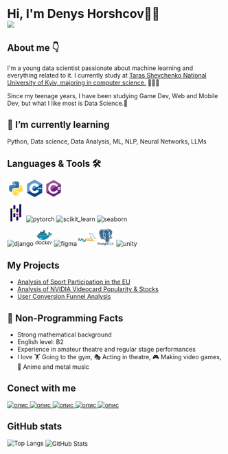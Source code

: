 
<div align="left"">
  <h1 style="margin: 0;">Hi, I'm Denys Horshcov🧑‍💻</h1>
</div>

<img align="centre" height="150" src="https://media.giphy.com/media/v1.Y2lkPTc5MGI3NjExcXhmN3h0NW40YW5xNnpyN2l2bWFicXM3ZDVnNG0wd2sycTk5ZXJ3cSZlcD12MV9naWZzX3NlYXJjaCZjdD1n/zwDNti5vWFujS/giphy.gif"  />

## About me 👇

I'm a young data scientist passionate about machine learning and everything related to it. I currently study at [Taras Shevchenko National University of Kyiv, majoring in computer science.](https://csc.knu.ua/uk/) 🧑🏼‍🎓

Since my teenage years, I have been studying Game Dev, Web and Mobile Dev, but what I like most is Data Science.💓

## 🌱  I’m currently learning

Python, Data science, Data Analysis, ML, NLP, Neural Networks, LLMs

## Languages & Tools 🛠️
<p align="left"> 
  <img src="https://raw.githubusercontent.com/devicons/devicon/master/icons/python/python-original.svg" alt="python" width="40" height="40"/> 
  <img src="https://raw.githubusercontent.com/devicons/devicon/master/icons/cplusplus/cplusplus-original.svg" alt="cplusplus" width="40" height="40"/> 
  <img src="https://raw.githubusercontent.com/devicons/devicon/master/icons/csharp/csharp-original.svg" alt="csharp" width="40" height="40"/> 
</p>
<p align="left"> 
  <img src="https://raw.githubusercontent.com/devicons/devicon/2ae2a900d2f041da66e950e4d48052658d850630/icons/pandas/pandas-original.svg" alt="pandas" width="40" height="40"/> 
  <img src="https://www.vectorlogo.zone/logos/pytorch/pytorch-icon.svg" alt="pytorch" width="40" height="40"/> 
  <img src="https://upload.wikimedia.org/wikipedia/commons/0/05/Scikit_learn_logo_small.svg" alt="scikit_learn" width="40" height="40"/> 
  <img src="https://seaborn.pydata.org/_images/logo-mark-lightbg.svg" alt="seaborn" width="40" height="40"/> 
</p>
<p align="left"> 
  <img src="https://cdn.worldvectorlogo.com/logos/django.svg" alt="django" width="40" height="40"/> 
  <img src="https://raw.githubusercontent.com/devicons/devicon/master/icons/docker/docker-original-wordmark.svg" alt="docker" width="40" height="40"/> 
  <img src="https://www.vectorlogo.zone/logos/figma/figma-icon.svg" alt="figma" width="40" height="40"/> 
  <img src="https://raw.githubusercontent.com/devicons/devicon/master/icons/mysql/mysql-original-wordmark.svg" alt="mysql" width="40" height="40"/> 
  <img src="https://raw.githubusercontent.com/devicons/devicon/master/icons/postgresql/postgresql-original-wordmark.svg" alt="postgresql" width="40" height="40"/> 
  <img src="https://www.vectorlogo.zone/logos/unity3d/unity3d-icon.svg" alt="unity" width="40" height="40"/> 
</p>


## My Projects

- [Analysis of Sport Participation in the EU](https://github.com/DenysHorshcov/analysis_sport_EU)  
- [Analysis of NVIDIA Videocard Popularity & Stocks](https://github.com/DenysHorshcov/analysis_popularity_videocards_and_stocks_NVDIA)  
- [User Conversion Funnel Analysis](https://github.com/DenysHorshcov/analysis_users_conversion)


## 🧾 Non-Programming Facts

- Strong mathematical background  
- English level: B2  
- Experience in amateur theatre and regular stage performances
- I love 🏋️ Going to the gym, 🎭 Acting in theatre, 🎮 Making video games, 🎸 Anime and metal music

## Conect with me
<div align="left">
  <p></p>
  <a href="https://t.me/DsHrshkv" target="_blank">
    <img src="https://cdn0.iconfinder.com/data/icons/tuts/256/telegram.png" alt="опис" width="50"/>
  </a>
  <a href="https://www.kaggle.com/goody132" target="_blank">
    <img src="https://cdn4.iconfinder.com/data/icons/logos-and-brands/512/189_Kaggle_logo_logos-512.png" alt="опис" width="50"/>
  </a>
  <a href="https://www.linkedin.com/in/denys-horshkov-a01538361/" target="_blank">
    <img src="https://encrypted-tbn0.gstatic.com/images?q=tbn:ANd9GcSIaMRGRXIcw7PLuQwrNT3owQpigxHG_LJNWQ&s" alt="опис" width="50"/>
  </a>
  <a href="https://discord.com/users/1292909851151958147" target="_blank">
    <img src="https://encrypted-tbn0.gstatic.com/images?q=tbn:ANd9GcSDoLFER9GjIK7uLkNCuXjUizCgzENZ8-3AUQ&s" alt="опис" width="50"/>
  </a>
  <a href="https://www.facebook.com/share/1S2tiFtgRM/" target="_blank">
    <img src="https://upload.wikimedia.org/wikipedia/commons/thumb/b/b8/2021_Facebook_icon.svg/2048px-2021_Facebook_icon.svg.png" alt="опис" width="50"/>
  </a>
</div>

## GitHub stats
<div>
  <p><img align="left" src="https://github-readme-stats.vercel.app/api/top-langs?username=denyshorshcov&show_icons=true&locale=en&layout=compact&theme=tokyonight" alt="Top Langs" /></p>
  <p>&nbsp;<img align="center" src="https://github-readme-stats.vercel.app/api?username=denyshorshcov&show_icons=true&locale=en&theme=tokyonight" alt="GitHub Stats" /></p>
</div>

